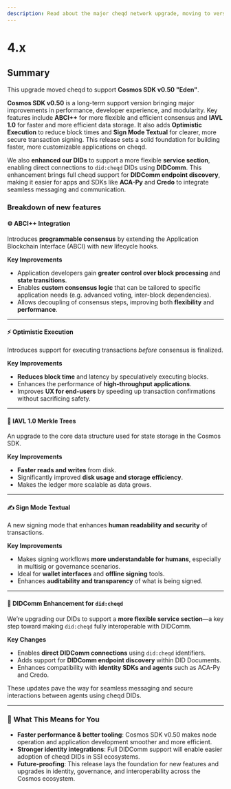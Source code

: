 ```yaml
---
description: Read about the major cheqd network upgrade, moving to version 4.x
---
```


# 4.x

## Summary

This upgrade moved cheqd to support **Cosmos SDK v0.50 "Eden"**.

**Cosmos SDK v0.50** is a long-term support version bringing major improvements in performance, developer experience, and modularity. Key features include **ABCI++** for more flexible and efficient consensus and **IAVL 1.0** for faster and more efficient data storage. It also adds **Optimistic Execution** to reduce block times and **Sign Mode Textual** for clearer, more secure transaction signing. This release sets a solid foundation for building faster, more customizable applications on cheqd.

We also **enhanced our DIDs** to support a more flexible **service section**, enabling direct connections to `did:cheqd` DIDs using **DIDComm**. This enhancement brings full cheqd support for **DIDComm endpoint discovery**, making it easier for apps and SDKs like **ACA-Py** and **Credo** to integrate seamless messaging and communication.

### Breakdown of new features

#### ⚙️ ABCI++ Integration

Introduces **programmable consensus** by extending the Application Blockchain Interface (ABCI) with new lifecycle hooks.

**Key Improvements**

* Application developers gain **greater control over block processing** and **state transitions**.
* Enables **custom consensus logic** that can be tailored to specific application needs (e.g. advanced voting, inter-block dependencies).
* Allows decoupling of consensus steps, improving both **flexibility** and **performance**.

***

#### ⚡ Optimistic Execution

Introduces support for executing transactions _before_ consensus is finalized.

**Key Improvements**

* **Reduces block time** and latency by speculatively executing blocks.
* Enhances the performance of **high-throughput applications**.
* Improves **UX for end-users** by speeding up transaction confirmations without sacrificing safety.

***

#### 🧩 IAVL 1.0 Merkle Trees

An upgrade to the core data structure used for state storage in the Cosmos SDK.

**Key Improvements**

* **Faster reads and writes** from disk.
* Significantly improved **disk usage and storage efficiency**.
* Makes the ledger more scalable as data grows.

***

#### ✍️ Sign Mode Textual

A new signing mode that enhances **human readability and security** of transactions.

**Key Improvements**

* Makes signing workflows **more understandable for humans**, especially in multisig or governance scenarios.
* Ideal for **wallet interfaces** and **offline signing** tools.
* Enhances **auditability and transparency** of what is being signed.

***

#### 🔌 DIDComm Enhancement for `did:cheqd`

We’re upgrading our DIDs to support a **more flexible service section**—a key step toward making `did:cheqd` fully interoperable with DIDComm.

**Key Changes**

* Enables **direct DIDComm connections** using `did:cheqd` identifiers.
* Adds support for **DIDComm endpoint discovery** within DID Documents.
* Enhances compatibility with **identity SDKs and agents** such as ACA-Py and Credo.

These updates pave the way for seamless messaging and secure interactions between agents using cheqd DIDs.

***

### 🌟 What This Means for You

* **Faster performance & better tooling**: Cosmos SDK v0.50 makes node operation and application development smoother and more efficient.
* **Stronger identity integrations**: Full DIDComm support will enable easier adoption of cheqd DIDs in SSI ecosystems.
* **Future-proofing**: This release lays the foundation for new features and upgrades in identity, governance, and interoperability across the Cosmos ecosystem.
